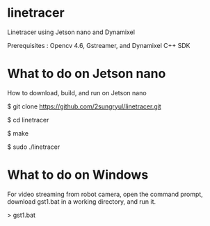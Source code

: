 # linetracer

Linetracer using Jetson nano and Dynamixel

Prerequisites : Opencv 4.6, Gstreamer, and Dynamixel C++ SDK

# What to do on Jetson nano

How to download, build, and run on Jetson nano

$ git clone https://github.com/2sungryul/linetracer.git

$ cd linetracer

$ make

$ sudo ./linetracer

# What to do on Windows
For video streaming from robot camera, open the command prompt, download gst1.bat in a working directory, and run it.

\> gst1.bat

